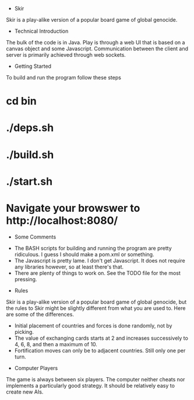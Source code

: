 * Skir

Skir is a play-alike version of a popular board game of global genocide.

* Technical Introduction

The bulk of the code is in Java. Play is through a web UI that is based
on a canvas object and some Javascript. Communication between the client
and server is primarily achieved through web sockets.

* Getting Started

To build and run the program follow these steps

# cd bin
# ./deps.sh
# ./build.sh
# ./start.sh
# Navigate your browswer to http://localhost:8080/

* Some Comments

- The BASH scripts for building and running the program are pretty ridiculous.
I guess I should make a pom.xml or something.
- The Javascript is pretty lame. I don't get Javascript.
It does not require any libraries however, so at least there's that.
- There are plenty of things to work on. See the TODO file for the most pressing.

* Rules

Skir is a play-alike version of a popular board game of global genocide,
but the rules to Skir might be slightly different from what you are used to.
Here are some of the differences.
- Initial placement of countries and forces is done randomly, not
by picking.
- The value of exchanging cards starts at 2 and increases successively
to 4, 6, 8, and then a maximum of 10.
- Fortification moves can only be to adjacent countries. Still only one
per turn.

* Computer Players

The game is always between six players. The computer neither cheats nor
implements a particularly good strategy. It should be relatively easy
to create new AIs.